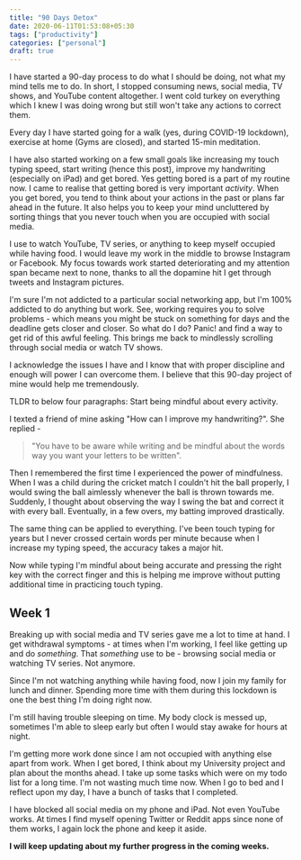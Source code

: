 ```yaml
---
title: "90 Days Detox"
date: 2020-06-11T01:53:08+05:30
tags: ["productivity"]
categories: ["personal"]
draft: true
---
```


I have started a 90-day process to do what I should be doing, not what my mind tells me to do. 
In short, I stopped consuming news, social media, TV shows, and YouTube content altogether. I went cold turkey on everything which I knew I was doing wrong but still won't take any actions to correct them.

Every day I have started going for a walk (yes, during COVID-19 lockdown), exercise at home (Gyms are closed), and started 15-min meditation. 

I have also started working on a few small goals like increasing my touch typing speed, start writing (hence this post), improve my handwriting (especially on iPad) and get bored. Yes getting bored is a part of my routine now. I came to realise that getting bored is very important _activity_. When you get bored, you tend to think about your actions in the past or plans far ahead in the future. It also helps you to keep your mind uncluttered by sorting things that you never touch when you are occupied with social media. 


I use to watch YouTube, TV series, or anything to keep myself occupied while having food. I would leave my work in the middle to browse Instagram or Facebook. My focus towards work started deteriorating and my attention span became next to none, thanks to all the dopamine hit I get through tweets and Instagram pictures.


I'm sure I'm not addicted to a particular social networking app, but I'm 100% addicted to do anything but work. See, working requires you to solve problems - which means you might be stuck on something for days and the deadline gets closer and closer. So what do I do? Panic! and find a way to get rid of this awful feeling. This brings me back to mindlessly scrolling through social media or watch TV shows.

I acknowledge the issues I have and I know that with proper discipline and enough will power I can overcome them. I believe that this 90-day project of mine would help me tremendously.

TLDR to below four paragraphs: Start being mindful about every activity.

I texted a friend of mine asking "How can I improve my handwriting?". She replied -   

> "You have to be aware while writing and be mindful about the words way you want your letters to be written".  

Then I remembered the first time I experienced the power of mindfulness. When I was a child during the cricket match I couldn't hit the ball properly, I would swing the ball aimlessly whenever the ball is thrown towards me. Suddenly, I thought about observing the way I swing the bat and correct it with every ball. Eventually, in a few overs, my batting improved drastically. 

The same thing can be applied to everything. I've been touch typing for years but I never crossed certain words per minute because when I increase my typing speed, the accuracy takes a major hit. 

Now while typing I'm mindful about being accurate and pressing the right key with the correct finger and this is helping me improve without putting additional time in practicing touch typing.


## Week 1

Breaking up with social media and TV series gave me a lot to time at hand. I get withdrawal symptoms - at times when I'm working, I feel like getting up and do _something_. That _something_ use to be - browsing social media or watching TV series. Not anymore.  

Since I'm not watching anything while having food, now I join my family for lunch and dinner. Spending more time with them during this lockdown is one the best thing I'm doing right now.

I'm still having trouble sleeping on time. My body clock is messed up, sometimes I'm able to sleep early but often I would stay awake for hours at night.

I'm getting more work done since I am not occupied with anything else apart from work. When I get bored, I think about my University project and plan about the months ahead. I take up some tasks which were on my todo list for a long time. I'm not wasting much time now. When I go to bed and I reflect upon my day, I have a bunch of tasks that I completed.

I have blocked all social media on my phone and iPad. Not even YouTube works. At times I find myself opening Twitter or Reddit apps since none of them works, I again lock the phone and keep it aside. 


**I will keep updating about my further progress in the coming weeks.**
